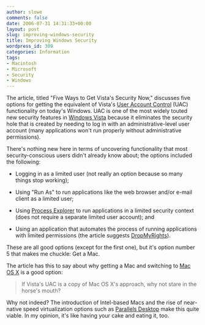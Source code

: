 ```yaml
---
author: slowe
comments: false
date: 2006-07-31 14:31:33+00:00
layout: post
slug: improving-windows-security
title: Improving Windows Security
wordpress_id: 309
categories: Information
tags:
- Macintosh
- Microsoft
- Security
- Windows
---
```


The article, titled "Five Ways to Get Vista's Security Now," discusses five options for getting the equivalent of Vista's [User Account Control](http://www.microsoft.com/technet/windowsvista/security/uac.mspx) (UAC) functionality on today's Windows. UAC is one of the most widely touted new security features in [Windows Vista](http://www.microsoft.com/technet/windowsvista/default.mspx) because it eliminates the security hole that is created by needing to log in with an administrative-level user account (many applications won't run properly without administrative permissions).

There's nothing new here in terms of uncovering functionality that most security-conscious users didn't already know about; the options included the following:

* Logging in as a limited user (not really an option because so many things stop working);

* Using "Run As" to run applications like the web browser and/or e-mail client as a limited user;

* Using [Process Explorer](http://www.sysinternals.com/Utilities/ProcessExplorer.html) to run applications in a limited security context (does not require a separate limited user account); and

* Using an application that automates the process of running applications with limited permissions (the article suggests [DropMyRights](http://msdn.microsoft.com/security/securecode/columns/default.aspx?pull=/library/en-us/dncode/html/secure11152004.asp)).

These are all good options (except for the first one), but it's option number 5 that makes me chuckle: Get a Mac.

The article has this to say about why getting a Mac and switching to [Mac OS X](http://www.apple.com/macosx/) is a good option:

>If Vista's UAC is a copy of Mac OS X's approach, why not stare in the horse's mouth?

Why not indeed? The introduction of Intel-based Macs and the rise of near-native speed virtualization options such as [Parallels Desktop](http://www.parallels.com/en/products/desktop/) make this quite viable. In my opinion, it's like having your cake and eating it, too.
